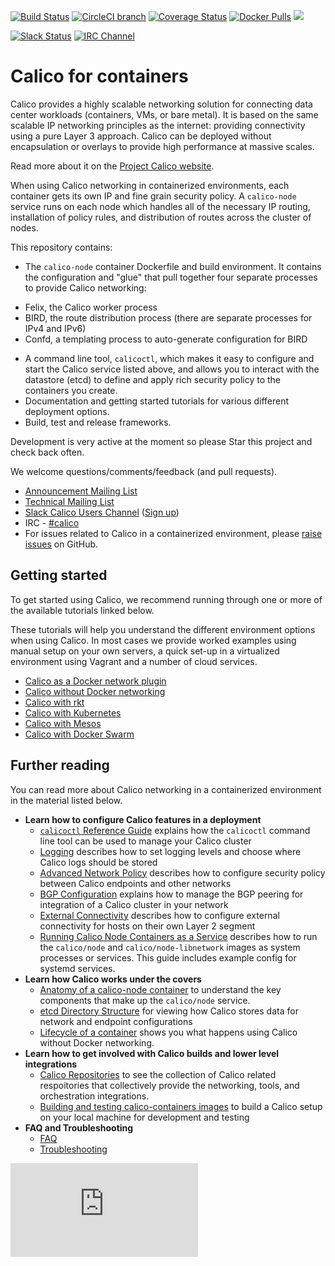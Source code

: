 <!--- master only -->
[![Build Status](https://semaphoreci.com/api/v1/projects/9d7d365d-19cb-4699-8c84-b76da25ae271/473490/shields_badge.svg)](https://semaphoreci.com/calico/calico-docker--5)
[![CircleCI branch](https://img.shields.io/circleci/project/projectcalico/calico-containers/master.svg?label=calicoctl)](https://circleci.com/gh/projectcalico/calico-containers/tree/master)
[![Coverage Status](https://coveralls.io/repos/projectcalico/calico-docker/badge.svg?branch=master&service=github)](https://coveralls.io/github/projectcalico/calico-docker?branch=master)
[![Docker Pulls](https://img.shields.io/docker/pulls/calico/node.svg)](https://hub.docker.com/r/calico/node/)
[![](https://badge.imagelayers.io/calico/node:latest.svg)](https://imagelayers.io/?images=calico/node:latest)

[![Slack Status](https://calicousers-slackin.herokuapp.com/badge.svg)](https://calicousers-slackin.herokuapp.com)
[![IRC Channel](https://img.shields.io/badge/irc-%23calico-blue.svg)](https://kiwiirc.com/client/irc.freenode.net/#calico)
<!--- end of master only -->

# Calico for containers
Calico provides a highly scalable networking solution for connecting data 
center workloads (containers, VMs, or bare metal).  It is based on the same 
scalable IP networking principles as the internet: providing connectivity using
a pure Layer 3 approach.  Calico can be deployed without encapsulation or 
overlays to provide high performance at massive scales.

Read more about it on the [Project Calico website](http://www.projectcalico.org).

When using Calico networking in containerized environments, each container
gets its own IP and fine grain security policy.  A `calico-node` service runs
on each node which handles all of the necessary IP routing, installation of 
policy rules, and distribution of routes across the cluster of nodes.

This repository contains:
-  The `calico-node` container Dockerfile and build environment.  It contains
  the configuration and "glue" that pull together four separate processes to
  provide Calico networking:
  * Felix, the Calico worker process
  * BIRD, the route distribution process
    (there are separate processes for IPv4 and IPv6)
  * Confd, a templating process to auto-generate configuration for BIRD
-  A command line tool, `calicoctl`, which makes it easy to configure 
   and start the Calico service listed above, and allows you to interact with 
   the datastore (etcd) to define and apply rich security policy to the 
   containers you create.
-  Documentation and getting started tutorials for various different deployment
   options.
-  Build, test and release frameworks.

Development is very active at the moment so please Star this project and check 
back often.

We welcome questions/comments/feedback (and pull requests).

* [Announcement Mailing List](http://lists.projectcalico.org/mailman/listinfo/calico-announce_lists.projectcalico.org)
* [Technical Mailing List](http://lists.projectcalico.org/mailman/listinfo/calico-tech_lists.projectcalico.org)
* [Slack Calico Users Channel](https://calicousers.slack.com) ([Sign up](https://calicousers-slackin.herokuapp.com))
* IRC - [#calico](https://kiwiirc.com/client/irc.freenode.net/#calico)
* For issues related to Calico in a containerized environment, please 
[raise issues](https://github.com/projectcalico/calico-containers/issues/new) on 
GitHub.

## Getting started

To get started using Calico, we recommend running through one or more of the 
available tutorials linked below.

These tutorials will help you understand the different environment options when 
using Calico.  In most cases we provide worked examples using manual setup on
your own servers, a quick set-up in a virtualized environment using Vagrant and
a number of cloud services.

- [Calico as a Docker network plugin](docs/calico-with-docker/docker-network-plugin/README.md)
- [Calico without Docker networking](docs/calico-with-docker/without-docker-networking/README.md)
- [Calico with rkt](docs/cni/rkt/README.md)
- [Calico with Kubernetes](docs/cni/kubernetes/README.md)
- [Calico with Mesos](https://github.com/projectcalico/calico-mesos-deployments)
- [Calico with Docker Swarm](docs/calico-with-docker/docker-network-plugin/CalicoSwarm.md)

## Further reading

You can read more about Calico networking in a containerized environment in
the material listed below.

  - **Learn how to configure Calico features in a deployment**
    - [`calicoctl` Reference Guide](docs/calicoctl.md) explains how the 
      `calicoctl` command line tool can be used to manage your Calico cluster
    - [Logging](docs/logging.md) describes how to set logging 
      levels and choose where Calico logs should be stored
    - [Advanced Network Policy](docs/AdvancedNetworkPolicy.md) describes how 
      to configure security policy between Calico endpoints and other networks
    - [BGP Configuration](docs/bgp.md) explains how to manage the BGP peering
      for integration of a Calico cluster in your network
    - [External Connectivity](docs/ExternalConnectivity.md) describes how to
      configure external connectivity for hosts on their own Layer 2 segment
    - [Running Calico Node Containers as a Service](docs/CalicoAsService.md)
      describes how to run the `calico/node` and `calico/node-libnetwork` images
      as system processes or services.  This guide includes example config for
      systemd services.
  - **Learn how Calico works under the covers**
    - [Anatomy of a calico-node container](docs/Components.md) to understand
      the key components that make up the `calico/node` service. 
    - [etcd Directory Structure](docs/etcdStructure.md) for viewing how Calico 
      stores data for network and endpoint configurations
    - [Lifecycle of a container](docs/DockerContainerLifecycle.md) 
      shows you what happens using Calico without Docker networking.
  - **Learn how to get involved with Calico builds and lower level integrations**
    - [Calico Repositories](docs/RepoStructure.md) to see the
      collection of Calico related respoitories that collectively provide the
      networking, tools, and orchestration integrations.
    - [Building and testing calico-containers images](docs/Building.md) to build a Calico setup on your local 
      machine for development and testing 
  - **FAQ and Troubleshooting**
    - [FAQ](docs/FAQ.md)
    - [Troubleshooting](docs/Troubleshooting.md)

[![Analytics](https://ga-beacon.appspot.com/UA-52125893-3/calico-containers/README.md?pixel)](https://github.com/igrigorik/ga-beacon)
